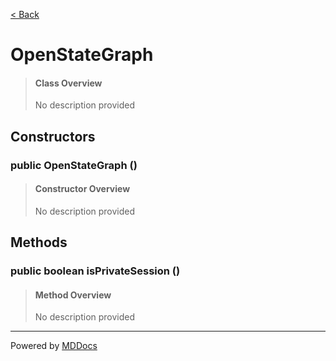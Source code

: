 [< Back](README.md)
# OpenStateGraph #
>#### Class Overview ####
>No description provided
## Constructors ##
### public OpenStateGraph () ###
>#### Constructor Overview ####
>No description provided
>
## Methods ##
### public boolean isPrivateSession () ###
>#### Method Overview ####
>No description provided
>

---
Powered by [MDDocs](https://github.com/VRCube/MDDocs)